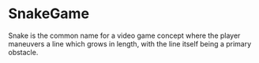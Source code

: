# SnakeGame

Snake is the common name for a video game concept where the player maneuvers a line which grows in length, with the line itself being a primary obstacle.
